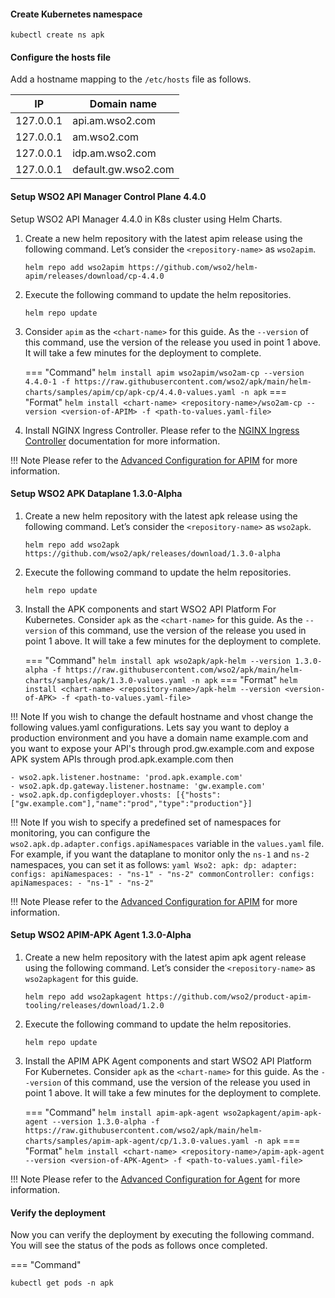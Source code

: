 
#### Create Kubernetes namespace

``` 
kubectl create ns apk
```

#### Configure the hosts file

Add a hostname mapping to the ```/etc/hosts``` file as follows.

| IP        | Domain name         |
| --------- | ------------------- |
| 127.0.0.1 | api.am.wso2.com     |
| 127.0.0.1 | am.wso2.com         |
| 127.0.0.1 | idp.am.wso2.com     |
| 127.0.0.1 | default.gw.wso2.com |

#### Setup WSO2 API Manager Control Plane 4.4.0

Setup WSO2 API Manager 4.4.0 in K8s cluster using Helm Charts.

1. Create a new helm repository with the latest apim release using the following command. Let’s consider the ```<repository-name>``` as ```wso2apim```.

    ```console
    helm repo add wso2apim https://github.com/wso2/helm-apim/releases/download/cp-4.4.0
    ```

2. Execute the following command to update the helm repositories.

    ```console
    helm repo update
    ```

3. Consider ```apim``` as the ```<chart-name>``` for this guide. As the ```--version``` of this command, use the version of the release you used in point 1 above. It will take a few minutes for the deployment to complete.

    === "Command"
        ```
        helm install apim wso2apim/wso2am-cp --version 4.4.0-1 -f https://raw.githubusercontent.com/wso2/apk/main/helm-charts/samples/apim/cp/apk-cp/4.4.0-values.yaml -n apk
        ```
    === "Format"
        ```
        helm install <chart-name> <repository-name>/wso2am-cp --version <version-of-APIM> -f <path-to-values.yaml-file>
        ```

4. Install NGINX Ingress Controller. Please refer to the <a href="https://kubernetes.github.io/ingress-nginx/deploy/#local-development-clusters" target="_blank">NGINX Ingress Controller</a> documentation for more information.

!!! Note
    Please refer to the <a href="../../control-plane/apim-deploy/" target="_blank">Advanced Configuration for APIM</a> for more information.

#### Setup WSO2 APK Dataplane 1.3.0-Alpha

1. Create a new helm repository with the latest apk release using the following command. Let’s consider the ```<repository-name>``` as ```wso2apk```.

    ```console
    helm repo add wso2apk https://github.com/wso2/apk/releases/download/1.3.0-alpha
    ```

2. Execute the following command to update the helm repositories.

    ```console
    helm repo update
    ```

3. Install the APK components and start WSO2 API Platform For Kubernetes. Consider ```apk``` as the ```<chart-name>``` for this guide. As the ```--version``` of this command, use the version of the release you used in point 1 above. It will take a few minutes for the deployment to complete.

    === "Command"
        ```
        helm install apk wso2apk/apk-helm --version 1.3.0-alpha -f https://raw.githubusercontent.com/wso2/apk/main/helm-charts/samples/apk/1.3.0-values.yaml -n apk
        ```
    === "Format"
        ```
        helm install <chart-name> <repository-name>/apk-helm --version <version-of-APK> -f <path-to-values.yaml-file>
        ```

!!! Note
    If you wish to change the default hostname and vhost change the following values.yaml configurations. Lets say you want to deploy a production environment and you have a domain name example.com and you want to expose your API's through prod.gw.example.com and expose APK system APIs through prod.apk.example.com then
       
    - wso2.apk.listener.hostname: 'prod.apk.example.com'
    - wso2.apk.dp.gateway.listener.hostname: 'gw.example.com'
    - wso2.apk.dp.configdeployer.vhosts: [{"hosts":["gw.example.com"],"name":"prod","type":"production"}]

!!! Note
    If you wish to specify a predefined set of namespaces for monitoring, you can configure the `wso2.apk.dp.adapter.configs.apiNamespaces` variable in the `values.yaml` file. For example, if you want the dataplane to monitor only the `ns-1` and `ns-2` namespaces, you can set it as follows:
    ```yaml
    Wso2:
      apk:
        dp:
          adapter:
            configs:
              apiNamespaces:
              - "ns-1"
              - "ns-2"
          commonController:
            configs:
              apiNamespaces:
              - "ns-1"
              - "ns-2"
    ```

!!! Note
    Please refer to the <a href="../../control-plane/apim-deploy/" target="_blank">Advanced Configuration for APIM</a> for more information.


#### Setup WSO2 APIM-APK Agent 1.3.0-Alpha

1. Create a new helm repository with the latest apim apk agent release using the following command. Let’s consider the ```<repository-name>``` as ```wso2apkagent``` for this guide.

    ```console
    helm repo add wso2apkagent https://github.com/wso2/product-apim-tooling/releases/download/1.2.0
    ```

2. Execute the following command to update the helm repositories.

    ```console
    helm repo update
    ```

3. Install the APIM APK Agent components and start WSO2 API Platform For Kubernetes. Consider ```apk``` as the ```<chart-name>``` for this guide. As the ```--version``` of this command, use the version of the release you used in point 1 above. It will take a few minutes for the deployment to complete.

    === "Command"
        ```
        helm install apim-apk-agent wso2apkagent/apim-apk-agent --version 1.3.0-alpha -f https://raw.githubusercontent.com/wso2/apk/main/helm-charts/samples/apim-apk-agent/cp/1.3.0-values.yaml -n apk
        ```
    === "Format"
        ```
        helm install <chart-name> <repository-name>/apim-apk-agent --version <version-of-APK-Agent> -f <path-to-values.yaml-file>
        ```

!!! Note
    Please refer to the <a href="../../control-plane/apim-apk-agent-deploy/" target="_blank">Advanced Configuration for Agent</a> for more information.

#### Verify the deployment

Now you can verify the deployment by executing the following command. You will see the status of the pods as follows once completed.

=== "Command"
```
kubectl get pods -n apk
```
